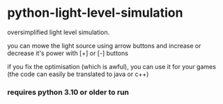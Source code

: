 # python-light-level-simulation
oversimplified light level simulation. 

you can mowe the light source using arrow buttons and increase or decrease it's power with [+] or [-] buttons

if you fix the optimisation (which is awful), you can use it for your games (the code can easily be translated to java or c++)

### requires python 3.10 or older to run
